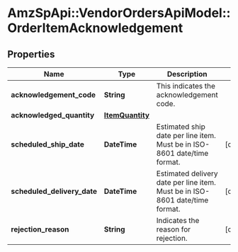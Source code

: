 # AmzSpApi::VendorOrdersApiModel::OrderItemAcknowledgement

## Properties
Name | Type | Description | Notes
------------ | ------------- | ------------- | -------------
**acknowledgement_code** | **String** | This indicates the acknowledgement code. | 
**acknowledged_quantity** | [**ItemQuantity**](ItemQuantity.md) |  | 
**scheduled_ship_date** | **DateTime** | Estimated ship date per line item. Must be in ISO-8601 date/time format. | [optional] 
**scheduled_delivery_date** | **DateTime** | Estimated delivery date per line item. Must be in ISO-8601 date/time format. | [optional] 
**rejection_reason** | **String** | Indicates the reason for rejection. | [optional] 

